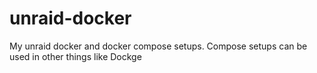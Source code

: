 # unraid-docker
My unraid docker and docker compose setups. Compose setups can be used in other things like Dockge
